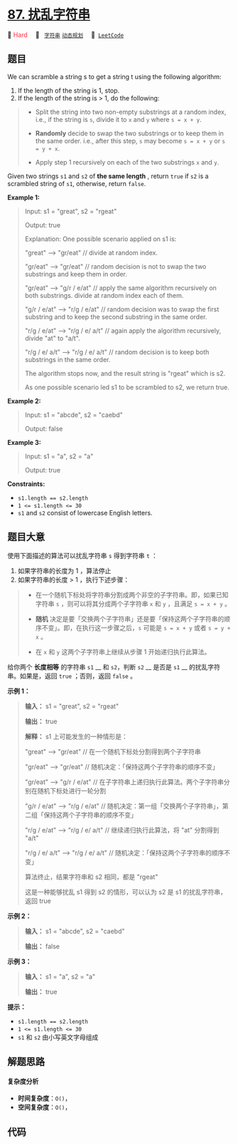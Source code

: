 # [87. 扰乱字符串](https://leetcode.com/problems/scramble-string)

🔴 <font color=#ff334b>Hard</font>&emsp; 🔖&ensp; [`字符串`](/tag/string.md) [`动态规划`](/tag/dynamic-programming.md)&emsp; 🔗&ensp;[`LeetCode`](https://leetcode.com/problems/scramble-string)

## 题目

We can scramble a string s to get a string t using the following algorithm:

  1. If the length of the string is 1, stop.
  2. If the length of the string is > 1, do the following: 
> 
>  * Split the string into two non-empty substrings at a random index, i.e., if the string is `s`, divide it to `x` and `y` where `s = x + y`.
> 
>  * **Randomly**  decide to swap the two substrings or to keep them in the same order. i.e., after this step, `s` may become `s = x + y` or `s = y + x`.
> 
>  * Apply step 1 recursively on each of the two substrings `x` and `y`.

Given two strings `s1` and `s2` of **the same length** , return `true` if `s2`
is a scrambled string of `s1`, otherwise, return `false`.



**Example 1:**

> Input: s1 = "great", s2 = "rgeat"
> 
> Output: true
> 
> Explanation: One possible scenario applied on s1 is:
> 
> "great" --> "gr/eat" // divide at random index.
> 
> "gr/eat" --> "gr/eat" // random decision is not to swap the two substrings and keep them in order.
> 
> "gr/eat" --> "g/r / e/at" // apply the same algorithm recursively on both substrings. divide at random index each of them.
> 
> "g/r / e/at" --> "r/g / e/at" // random decision was to swap the first substring and to keep the second substring in the same order.
> 
> "r/g / e/at" --> "r/g / e/ a/t" // again apply the algorithm recursively, divide "at" to "a/t".
> 
> "r/g / e/ a/t" --> "r/g / e/ a/t" // random decision is to keep both substrings in the same order.
> 
> The algorithm stops now, and the result string is "rgeat" which is s2.
> 
> As one possible scenario led s1 to be scrambled to s2, we return true.

**Example 2:**

> Input: s1 = "abcde", s2 = "caebd"
> 
> Output: false

**Example 3:**

> Input: s1 = "a", s2 = "a"
> 
> Output: true

**Constraints:**

  * `s1.length == s2.length`
  * `1 <= s1.length <= 30`
  * `s1` and `s2` consist of lowercase English letters.


## 题目大意

使用下面描述的算法可以扰乱字符串 `s` 得到字符串 `t` ：

  1. 如果字符串的长度为 1 ，算法停止
  2. 如果字符串的长度 > 1 ，执行下述步骤： 
> 
>  * 在一个随机下标处将字符串分割成两个非空的子字符串。即，如果已知字符串 `s` ，则可以将其分成两个子字符串 `x` 和 `y` ，且满足 `s = x + y` 。
> 
>  * **随机** 决定是要「交换两个子字符串」还是要「保持这两个子字符串的顺序不变」。即，在执行这一步骤之后，`s` 可能是 `s = x + y` 或者 `s = y + x` 。
> 
>  * 在 `x` 和 `y` 这两个子字符串上继续从步骤 1 开始递归执行此算法。

给你两个 **长度相等** 的字符串 `s1` __ 和 `s2`，判断 `s2` __ 是否是 `s1` __ 的扰乱字符串。如果是，返回 `true`
；否则，返回 `false` 。

**示例 1：**

> 
> 
> 
> 
> 
> **输入：** s1 = "great", s2 = "rgeat"
> 
> **输出：** true
> 
> **解释：** s1 上可能发生的一种情形是：
> 
> "great" --> "gr/eat" // 在一个随机下标处分割得到两个子字符串
> 
> "gr/eat" --> "gr/eat" // 随机决定：「保持这两个子字符串的顺序不变」
> 
> "gr/eat" --> "g/r / e/at" // 在子字符串上递归执行此算法。两个子字符串分别在随机下标处进行一轮分割
> 
> "g/r / e/at" --> "r/g / e/at" // 随机决定：第一组「交换两个子字符串」，第二组「保持这两个子字符串的顺序不变」
> 
> "r/g / e/at" --> "r/g / e/ a/t" // 继续递归执行此算法，将 "at" 分割得到 "a/t"
> 
> "r/g / e/ a/t" --> "r/g / e/ a/t" // 随机决定：「保持这两个子字符串的顺序不变」
> 
> 算法终止，结果字符串和 s2 相同，都是 "rgeat"
> 
> 这是一种能够扰乱 s1 得到 s2 的情形，可以认为 s2 是 s1 的扰乱字符串，返回 true
> 
> 

**示例 2：**

> 
> 
> 
> 
> 
> **输入：** s1 = "abcde", s2 = "caebd"
> 
> **输出：** false
> 
> 

**示例 3：**

> 
> 
> 
> 
> 
> **输入：** s1 = "a", s2 = "a"
> 
> **输出：** true
> 
> 

**提示：**

  * `s1.length == s2.length`
  * `1 <= s1.length <= 30`
  * `s1` 和 `s2` 由小写英文字母组成


## 解题思路

#### 复杂度分析

- **时间复杂度**：`O()`，
- **空间复杂度**：`O()`，

## 代码

```javascript

```